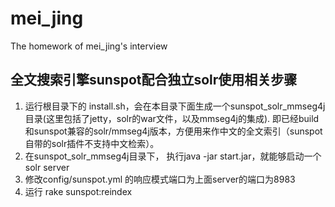 mei_jing
========

The homework of mei_jing's interview

## 全文搜索引擎sunspot配合独立solr使用相关步骤
1. 运行根目录下的 install.sh，会在本目录下面生成一个sunspot_solr_mmseg4j目录(这里包括了jetty，solr的war文件，以及mmseg4j的集成).
即已经build和sunspot兼容的solr/mmseg4j版本，方便用来作中文的全文索引（sunspot自带的solr插件不支持中文检索）。
2. 在sunspot_solr_mmseg4j目录下， 执行java -jar start.jar，就能够启动一个solr server
3. 修改config/sunspot.yml 的响应模式端口为上面server的端口为8983
4. 运行 rake sunspot:reindex
